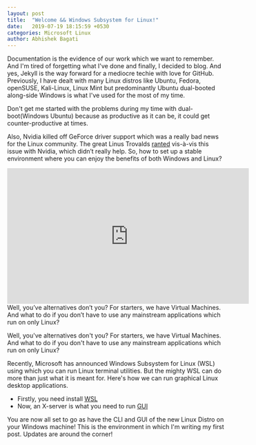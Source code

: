 ```yaml
---
layout: post
title:  "Welcome && Windows Subsystem for Linux!"
date:   2019-07-19 18:15:59 +0530
categories: Microsoft Linux
author: Abhishek Bagati
---
```

Documentation is the evidence of our work which we want to remember. And I'm tired of forgetting what I've done and finally, I decided to blog. And yes, Jekyll is the way forward for a mediocre techie with love for GitHub. Previously, I have dealt with many Linux distros like Ubuntu, Fedora, openSUSE, Kali-Linux, Linux Mint but predominantly Ubuntu dual-booted along-side Windows is what I've used for the most of my time.

Don't get me started with the problems during my time with dual-boot(Windows Ubuntu) because as productive as it can be, it could get counter-productive at times.

Also, Nvidia killed off GeForce driver support which was a really bad news for the Linux community. The great Linus Trovalds <a href="https://youtu.be/iYWzMvlj2RQ">ranted</a> vis-à-vis this issue with Nvidia, which didn’t really help. So, how to set up a stable environment where you can enjoy the benefits of both Windows and Linux?
<iframe width="560" height="315" src="https://www.youtube.com/embed/iYWzMvlj2RQ" frameborder="0" allow="accelerometer; autoplay; encrypted-media; gyroscope; picture-in-picture" allowfullscreen></iframe>
Well, you’ve alternatives don’t you? For starters, we have Virtual Machines. And what to do if you don’t have to use any mainstream applications which run on only Linux?

Well, you've alternatives don't you? For starters, we have Virtual Machines. And what to do if you don't have to use any mainstream applications which run on only Linux?

Recently, Microsoft has announced Windows Subsystem for Linux (WSL) using which you can run Linux terminal utilities. But the mighty WSL can do more than just what it is meant for. Here's how we can run graphical Linux desktop applications.

* Firstly, you need install [WSL](https://docs.microsoft.com/en-in/windows/wsl/install-win1)
* Now, an X-server is what you need to run [GUI](https://www.howtogeek.com/261575/how-to-run-graphical-linux-desktop-applications-from-windows-10s-bash-shell/)

You are now all set to go as have the CLI and GUI of the new Linux Distro on your Windows machine! This is the environment in which I'm writing my first post. Updates are around the corner!
